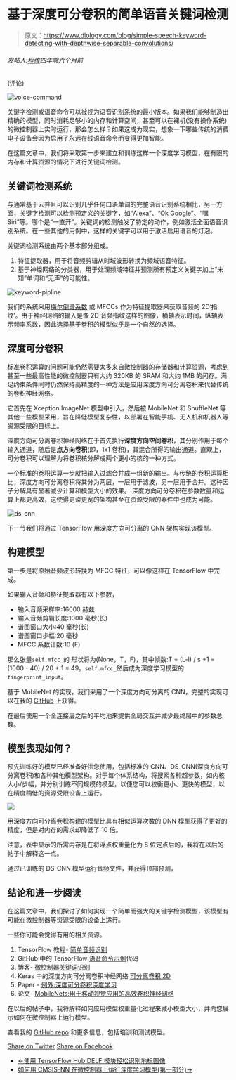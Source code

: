 # 基于深度可分卷积的简单语音关键词检测

> 原文：<https://www.dlology.com/blog/simple-speech-keyword-detecting-with-depthwise-separable-convolutions/>

###### 发帖人:[程维](/blog/author/Chengwei/)四年零六个月前

([评论](/blog/simple-speech-keyword-detecting-with-depthwise-separable-convolutions/#disqus_thread))

![voice-command](img/fcc0c87b96bcd2d4c755071876ef9059.png)

关键字检测或语音命令可以被视为语音识别系统的最小版本。如果我们能够制造出精确的模型，同时消耗足够小的内存和计算空间，甚至可以在裸机(没有操作系统)的微控制器上实时运行，那会怎么样？如果这成为现实，想象一下哪些传统的消费电子设备会因为启用了永远在线语音命令而变得更加智能。

在这篇文章中，我们将采取第一步来建立和训练这样一个深度学习模型，在有限的内存和计算资源的情况下进行关键词检测。

## 关键词检测系统

与通常基于云并且可以识别几乎任何口语单词的完整语音识别系统相比，另一方面，关键字检测可以检测预定义的关键字，如“Alexa”、“Ok Google”、“嘿 Siri”等。哪个是“一直开”。关键词的检测触发了特定的动作，例如激活全面语音识别系统。在一些其他的用例中，这样的关键字可以用于激活启用语音的灯泡。

关键词检测系统由两个基本部分组成。

1.  特征提取器，用于将音频剪辑从时域波形转换为频域语音特征。
2.  基于神经网络的分类器，用于处理频域特征并预测所有预定义关键字加上“未知”单词和“无声”的可能性。

![keyword-pipline](img/9aa810d6115acb36b926b350687fffdc.png)

我们的系统采用[梅尔倒谱系数](https://en.wikipedia.org/wiki/Mel-frequency_cepstrum) 或 MFCCs 作为特征提取器来获取音频的 2D‘指纹’。由于神经网络的输入是像 2D 音频指纹这样的图像，横轴表示时间，纵轴表示频率系数，因此选择基于卷积的模型似乎是一个自然的选择。

## 深度可分卷积

标准卷积运算的问题可能仍然需要太多来自微控制器的存储器和计算资源，考虑到甚至一些最高性能的微控制器只有大约 320KB 的 SRAM 和大约 1MB 的闪存。满足约束条件同时仍然保持高精度的一种方法是应用深度方向可分离卷积来代替传统的卷积神经网络。

它首先在 Xception ImageNet 模型中引入，然后被 MobileNet 和 ShuffleNet 等其他一些模型采用，旨在降低模型复杂性，以部署在智能手机、无人机和机器人等资源受限的目标上。

深度方向可分离卷积神经网络在于首先执行**深度方向空间卷积**，其分别作用于每个输入通道，随后是**点方向卷积**(即，1x1 卷积)，其混合所得的输出通道。直观上，可分卷积可以理解为将卷积核分解成两个更小的核的一种方式。

一个标准的卷积运算一步就把输入过滤合并成一组新的输出。与传统的卷积运算相比，深度方向可分离卷积将其分为两层，一层用于滤波，另一层用于合并。这种因子分解具有显著减少计算和模型大小的效果。 深度方向可分卷积在参数数量和运算上都更高效，这使得更深更宽的架构甚至在资源受限的器件中也成为可能。 

![ds_cnn](img/75e88fc002ec9ae46bd8e3baf358b73b.png)

下一节我们将通过 TensorFlow 用深度方向可分离的 CNN 架构实现该模型。 

## 构建模型

第一步是将原始音频波形转换为 MFCC 特征，可以像这样在 TensorFlow 中完成。

如果输入音频和特征提取器有以下参数，

*   输入音频采样率:16000 赫兹
*   输入音频剪辑长度:1000 毫秒(长)
*   谱图窗口大小:40 毫秒(长)
*   谱图窗口步幅:20 毫秒
*   MFCC 系数计数:10 (F)

那么张量`self.mfcc_`的 形状将为(None，T，F)，其中帧数:T = (L-l) / s +1 = (1000 - 40) / 20 + 1 = 49。`self.mfcc_`然后成为深度学习模型的`fingerprint_input`。

基于 MobileNet 的实现，我们采用了一个深度方向可分离的 CNN，完整的实现可以在我的 [GitHub](https://github.com/Tony607/Keyword-detection) 上获得。

在最后使用一个全连接层之后的平均池来提供全局交互并减少最终层中的参数总数。

## 模型表现如何？

预先训练好的模型已经准备好供您使用，包括标准的 CNN、DS_CNN(深度方向可分离卷积)和各种其他模型架构。对于每个体系结构，将搜索各种超参数，如内核大小/步幅，并分别训练不同规模的模型，以便您可以权衡更小、更快的模型，以在精度稍低的资源受限设备上运行。

![](img/f9f61fa9c5bb0f9f819ce53c3a9c01aa.png)

用深度方向可分离卷积构建的模型比具有相似运算次数的 DNN 模型获得了更好的精度，但是对内存的需求却降低了 10 倍。

注意，表中显示的所需内存是在将浮点权重量化为 8 位定点后的，我将在以后的帖子中解释这一点。

通过已训练的 DS_CNN 模型运行音频文件，并获得顶部预测，

## 结论和进一步阅读

在这篇文章中，我们探讨了如何实现一个简单而强大的关键字检测模型，该模型有可能在微控制器等资源受限的设备上运行。

一些你可能会觉得有用的相关资源。

1.  TensorFlow 教程- [简单音频识别](https://www.tensorflow.org/versions/master/tutorials/audio_recognition)
2.  GitHub 中的 TensorFlow [语音命令示例](https://github.com/tensorflow/tensorflow/tree/master/tensorflow/examples/speech_commands)代码
3.  博客- [微控制器关键词识别](https://community.arm.com/processors/b/blog/posts/high-accuracy-keyword-spotting-on-cortex-m-processors)
4.  Keras 中的深度方向可分离卷积神经网络 [可分离卷积 2D](https://keras.io/layers/convolutional/#separableconv2d)
5.  Paper - [例外:深度可分卷积深度学习](http://openaccess.thecvf.com/content_cvpr_2017/papers/Chollet_Xception_Deep_Learning_CVPR_2017_paper.pdf)
6.  论文- [MobileNets:用于移动视觉应用的高效卷积神经网络](https://arxiv.org/pdf/1704.04861.pdf)

在以后的帖子中，我将解释如何应用模型权重量化过程来减小模型大小，并向您展示如何在微控制器上运行模型。

查看我的 [GitHub repo](https://github.com/Tony607/Keyword-detection) 和更多信息，包括培训和测试模型。

[Share on Twitter](https://twitter.com/intent/tweet?url=https%3A//www.dlology.com/blog/simple-speech-keyword-detecting-with-depthwise-separable-convolutions/&text=Simple%20Speech%20Keyword%20Detecting%20with%20Depthwise%20Separable%20Convolutions) [Share on Facebook](https://www.facebook.com/sharer/sharer.php?u=https://www.dlology.com/blog/simple-speech-keyword-detecting-with-depthwise-separable-convolutions/)

*   [←使用 TensorFlow Hub DELF 模块轻松识别地标图像](/blog/easy-landmark-image-recognition-with-tensorflow-hub-delf-module/)
*   [如何用 CMSIS-NN 在微控制器上运行深度学习模型(第一部分)→](/blog/how-to-run-deep-learning-model-on-microcontroller-with-cmsis-nn/)